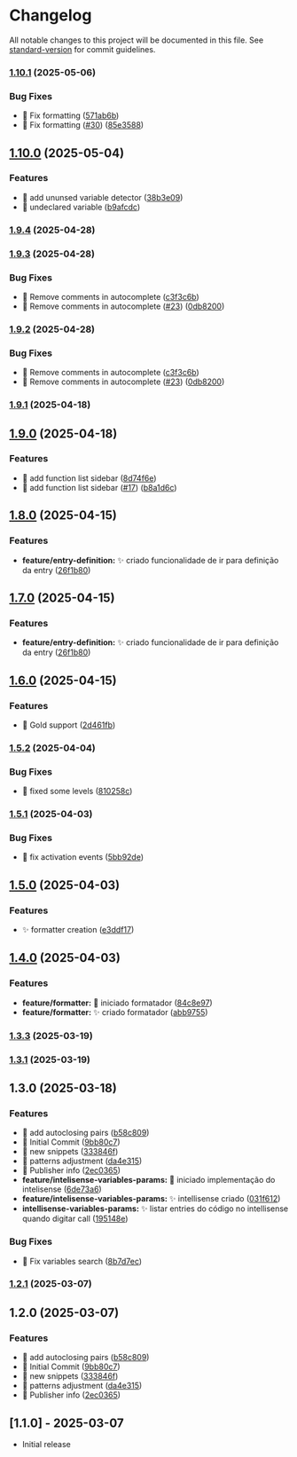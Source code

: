# Changelog

All notable changes to this project will be documented in this file. See [standard-version](https://github.com/conventional-changelog/standard-version) for commit guidelines.

### [1.10.1](https://github.com/eliangelap/uniface-syntax-extension/compare/v1.10.0...v1.10.1) (2025-05-06)


### Bug Fixes

* 🐛 Fix formatting ([571ab6b](https://github.com/eliangelap/uniface-syntax-extension/commit/571ab6bd170b424187df1789817e5967dd6599c0))
* 🐛 Fix formatting ([#30](https://github.com/eliangelap/uniface-syntax-extension/issues/30)) ([85e3588](https://github.com/eliangelap/uniface-syntax-extension/commit/85e35883e2d0f51ed7eaddf60f7413b71968ddcd))

## [1.10.0](https://github.com/eliangelap/uniface-syntax-extension/compare/v1.9.4...v1.10.0) (2025-05-04)


### Features

* 🎸 add ununsed variable detector ([38b3e09](https://github.com/eliangelap/uniface-syntax-extension/commit/38b3e098724714b8d45376c51ce6f58bd251e3c6))
* 🎸 undeclared variable ([b9afcdc](https://github.com/eliangelap/uniface-syntax-extension/commit/b9afcdc6a9a2a71bcce43867fc698ed5716de4b7))

### [1.9.4](https://github.com/eliangelap/uniface-syntax-extension/compare/v1.9.3...v1.9.4) (2025-04-28)

### [1.9.3](https://github.com/eliangelap/uniface-syntax-extension/compare/v1.9.1...v1.9.3) (2025-04-28)


### Bug Fixes

* 🐛 Remove comments in autocomplete ([c3f3c6b](https://github.com/eliangelap/uniface-syntax-extension/commit/c3f3c6bb5424d00be14a6a8bd9c0165e4d2d274d))
* 🐛 Remove comments in autocomplete ([#23](https://github.com/eliangelap/uniface-syntax-extension/issues/23)) ([0db8200](https://github.com/eliangelap/uniface-syntax-extension/commit/0db82005a2b5f725658845c540316dab01e2a07c))

### [1.9.2](https://github.com/eliangelap/uniface-syntax-extension/compare/v1.9.1...v1.9.2) (2025-04-28)


### Bug Fixes

* 🐛 Remove comments in autocomplete ([c3f3c6b](https://github.com/eliangelap/uniface-syntax-extension/commit/c3f3c6bb5424d00be14a6a8bd9c0165e4d2d274d))
* 🐛 Remove comments in autocomplete ([#23](https://github.com/eliangelap/uniface-syntax-extension/issues/23)) ([0db8200](https://github.com/eliangelap/uniface-syntax-extension/commit/0db82005a2b5f725658845c540316dab01e2a07c))

### [1.9.1](https://github.com/eliangelap/uniface-syntax-extension/compare/v1.9.0...v1.9.1) (2025-04-18)

## [1.9.0](https://github.com/eliangelap/uniface-syntax-extension/compare/v1.8.0...v1.9.0) (2025-04-18)


### Features

* 🎸 add function list sidebar ([8d74f6e](https://github.com/eliangelap/uniface-syntax-extension/commit/8d74f6ef79c1e2177e3f6c49ed9ed2af2211544a))
* 🎸 add function list sidebar ([#17](https://github.com/eliangelap/uniface-syntax-extension/issues/17)) ([b8a1d6c](https://github.com/eliangelap/uniface-syntax-extension/commit/b8a1d6c01b067b058d6a39d5dec0db03c835e85a))

## [1.8.0](https://github.com/eliangelap/uniface-syntax-extension/compare/v1.6.0...v1.8.0) (2025-04-15)


### Features

* **feature/entry-definition:** :sparkles: criado funcionalidade de ir para definição da entry ([26f1b80](https://github.com/eliangelap/uniface-syntax-extension/commit/26f1b800b490f24f85bae2f9d4b422b9b07e07a9))

## [1.7.0](https://github.com/eliangelap/uniface-syntax-extension/compare/v1.6.0...v1.7.0) (2025-04-15)


### Features

* **feature/entry-definition:** :sparkles: criado funcionalidade de ir para definição da entry ([26f1b80](https://github.com/eliangelap/uniface-syntax-extension/commit/26f1b800b490f24f85bae2f9d4b422b9b07e07a9))

## [1.6.0](https://github.com/eliangelap/uniface-syntax-extension/compare/v1.5.2...v1.6.0) (2025-04-15)


### Features

* 🎸 Gold support ([2d461fb](https://github.com/eliangelap/uniface-syntax-extension/commit/2d461fb04f370df922505b48b17d2c306e824f75))

### [1.5.2](https://github.com/eliangelap/uniface-syntax-extension/compare/v1.5.1...v1.5.2) (2025-04-04)


### Bug Fixes

* 🐛 fixed some levels ([810258c](https://github.com/eliangelap/uniface-syntax-extension/commit/810258c2953cb6ffa1f6fecfbeb8414cf916eb2a))

### [1.5.1](https://github.com/eliangelap/uniface-syntax-extension/compare/v1.5.0...v1.5.1) (2025-04-03)


### Bug Fixes

* :bug: fix activation events ([5bb92de](https://github.com/eliangelap/uniface-syntax-extension/commit/5bb92defed8b50c2efcfebec7dee849698b64cb7))

## [1.5.0](https://github.com/eliangelap/uniface-syntax-extension/compare/v1.4.0...v1.5.0) (2025-04-03)


### Features

* :sparkles: formatter creation ([e3ddf17](https://github.com/eliangelap/uniface-syntax-extension/commit/e3ddf177194e063acff1051ca1463ba22f1f4c8e))

## [1.4.0](https://github.com/eliangelap/uniface-syntax-extension/compare/v1.3.3...v1.4.0) (2025-04-03)


### Features

* **feature/formatter:** :construction: iniciado formatador ([84c8e97](https://github.com/eliangelap/uniface-syntax-extension/commit/84c8e97763662ed0fbd2ad9fe73c0c294df281cc))
* **feature/formatter:** :sparkles: criado formatador ([abb9755](https://github.com/eliangelap/uniface-syntax-extension/commit/abb9755976db2768e1995096f9694078b0b68083))

### [1.3.3](https://github.com/eliangelap/uniface-syntax-extension/compare/v1.3.2...v1.3.3) (2025-03-19)

### [1.3.1](https://github.com/eliangelap/uniface-syntax-extension/compare/v1.3.0...v1.3.1) (2025-03-19)

## 1.3.0 (2025-03-18)


### Features

* 🎸 add autoclosing pairs ([b58c809](https://github.com/eliangelap/uniface-syntax-extension/commit/b58c809419b049b036494540ee82744adeb59583))
* 🎸 Initial Commit ([9bb80c7](https://github.com/eliangelap/uniface-syntax-extension/commit/9bb80c7eab753c55b7c863abfad07cb94ad71322))
* 🎸 new snippets ([333846f](https://github.com/eliangelap/uniface-syntax-extension/commit/333846f76224d29c7b2d38ec0f40a60221a89946))
* 🎸 patterns adjustment ([da4e315](https://github.com/eliangelap/uniface-syntax-extension/commit/da4e315505a55f6a821d6e2f737285479f3ad33a))
* 🎸 Publisher info ([2ec0365](https://github.com/eliangelap/uniface-syntax-extension/commit/2ec0365c2467546390a513565cd133b7711d63b4))
* **feature/intelisense-variables-params:** :construction: iniciado implementação do intelisense ([6de73a6](https://github.com/eliangelap/uniface-syntax-extension/commit/6de73a6f474aeb3ad0fccc9442276d96bacf3c72))
* **feature/intelisense-variables-params:** :sparkles: intellisense criado ([031f612](https://github.com/eliangelap/uniface-syntax-extension/commit/031f612a740f7b548f74b14c87b215a35f995d99))
* **intellisense-variables-params:** :sparkles: listar entries do código no intellisense quando digitar call ([195148e](https://github.com/eliangelap/uniface-syntax-extension/commit/195148ef9705a51ba03bb7b4a8248e1922ec6916))


### Bug Fixes

* 🐛 Fix variables search ([8b7d7ec](https://github.com/eliangelap/uniface-syntax-extension/commit/8b7d7ec31cb48360b8a5ef7c1eeb2c3b113c44ca))

### [1.2.1](https://github.com/eliangelap/uniface-syntax-extension/compare/v1.2.0...v1.2.1) (2025-03-07)

## 1.2.0 (2025-03-07)


### Features

* 🎸 add autoclosing pairs ([b58c809](https://github.com/eliangelap/uniface-syntax-extension/commit/b58c809419b049b036494540ee82744adeb59583))
* 🎸 Initial Commit ([9bb80c7](https://github.com/eliangelap/uniface-syntax-extension/commit/9bb80c7eab753c55b7c863abfad07cb94ad71322))
* 🎸 new snippets ([333846f](https://github.com/eliangelap/uniface-syntax-extension/commit/333846f76224d29c7b2d38ec0f40a60221a89946))
* 🎸 patterns adjustment ([da4e315](https://github.com/eliangelap/uniface-syntax-extension/commit/da4e315505a55f6a821d6e2f737285479f3ad33a))
* 🎸 Publisher info ([2ec0365](https://github.com/eliangelap/uniface-syntax-extension/commit/2ec0365c2467546390a513565cd133b7711d63b4))

## [1.1.0] - 2025-03-07

- Initial release